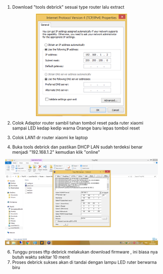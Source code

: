 1. Download "tools debrick" sesuai type router lalu extract

<div  align="center">    
  <img src="./image/DHCP1.png" width = "300" alt="curl bash" align=center />
</div>

2. Colok Adaptor router sambil tahan tombol reset pada ruter xiaomi sampai LED kedap kedip warna Orange baru lepas tombol reset

3. Colok LAN1 dr router xiaomi ke laptop

4. Buka tools debrick dan pastikan DHCP LAN sudah terdeksi benar menjadi "192.168.1.2" kemudian klik "online"

<div  align="center">    
  <img src="./image/DHCP2.png" width = "900" alt="curl bash" align=center />
</div>

6. Tunggu proses tftp debrick melakukan download firmware , ini biasa nya butuh waktu sekitar 10 menit
7. Proses debrick sukses akan di tandai dengan lampu LED ruter berwarna biru
